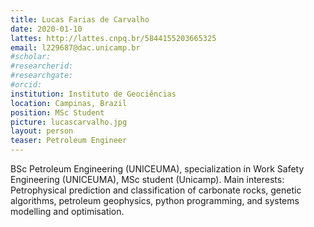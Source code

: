 ```yaml
---
title: Lucas Farias de Carvalho
date: 2020-01-10
lattes: http://lattes.cnpq.br/5844155203665325
email: l229687@dac.unicamp.br
#scholar:
#researcherid:
#researchgate:
#orcid:
institution: Instituto de Geociências
location: Campinas, Brazil
position: MSc Student
picture: lucascarvalho.jpg
layout: person
teaser: Petroleum Engineer
---
```


BSc Petroleum Engineering (UNICEUMA), specialization in Work Safety Engineering
(UNICEUMA), MSc student (Unicamp).  Main interests: Petrophysical prediction
and classification of carbonate rocks, genetic algorithms, petroleum
geophysics, python programming, and systems modelling and optimisation.
